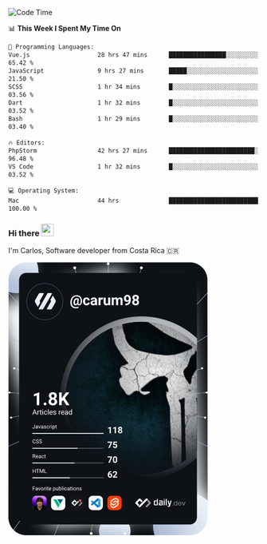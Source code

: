 
<!--START_SECTION:waka-->
![Code Time](http://img.shields.io/badge/Code%20Time-10%2C432%20hrs%2045%20mins-blue)

📊 **This Week I Spent My Time On** 

```text
💬 Programming Languages: 
Vue.js                   28 hrs 47 mins      ████████████████░░░░░░░░░   65.42 % 
JavaScript               9 hrs 27 mins       █████░░░░░░░░░░░░░░░░░░░░   21.50 % 
SCSS                     1 hr 34 mins        █░░░░░░░░░░░░░░░░░░░░░░░░   03.56 % 
Dart                     1 hr 32 mins        █░░░░░░░░░░░░░░░░░░░░░░░░   03.52 % 
Bash                     1 hr 29 mins        █░░░░░░░░░░░░░░░░░░░░░░░░   03.40 % 

🔥 Editors: 
PhpStorm                 42 hrs 27 mins      ████████████████████████░   96.48 % 
VS Code                  1 hr 32 mins        █░░░░░░░░░░░░░░░░░░░░░░░░   03.52 % 

💻 Operating System: 
Mac                      44 hrs              █████████████████████████   100.00 % 
```


<!--END_SECTION:waka-->

### Hi there <img src="https://media.giphy.com/media/hvRJCLFzcasrR4ia7z/giphy.gif" width="25px" height="25px">

I'm Carlos, Software developer from Costa Rica 🇨🇷

<a href="https://app.daily.dev/carum98"><img src="https://github.com/carum98/carum98/blob/main/devcard.svg" width="400" alt="Carlos Umaña Acevedo's Dev Card"/></a>
